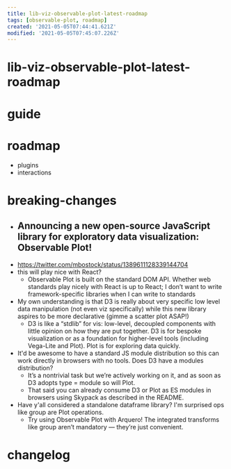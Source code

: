 ```yaml
---
title: lib-viz-observable-plot-latest-roadmap
tags: [observable-plot, roadmap]
created: '2021-05-05T07:44:41.621Z'
modified: '2021-05-05T07:45:07.226Z'
---
```


# lib-viz-observable-plot-latest-roadmap

# guide

# roadmap
- plugins
- interactions
# breaking-changes
- ## Announcing a new open-source JavaScript library for exploratory data visualization: Observable Plot!
- https://twitter.com/mbostock/status/1389611128339144704
- this will play nice with React?
  - Observable Plot is built on the standard DOM API. Whether web standards play nicely with React is up to React; I don’t want to write framework-specific libraries when I can write to standards
- My own understanding is that D3 is really about very specific low level data manipulation (not even viz specifically) while this new library aspires to be more declarative (gimme a scatter plot ASAP!)
  - D3 is like a “stdlib” for vis: low-level, decoupled components with little opinion on how they are put together. D3 is for bespoke visualization or as a foundation for higher-level tools (including Vega-Lite and Plot). Plot is for exploring data quickly.
- It'd be awesome to have a standard JS module distribution so this can work directly in browsers with no tools. Does D3 have a modules distribution?
  - It’s a nontrivial task but we’re actively working on it, and as soon as D3 adopts type = module so will Plot.
  - That said you can already consume D3 or Plot as ES modules in browsers using Skypack as described in the README.
- Have y'all considered a standalone dataframe library? I'm surprised ops like group are Plot operations.
  - Try using Observable Plot with Arquero! The integrated transforms like group aren’t mandatory — they’re just convenient.
# changelog
